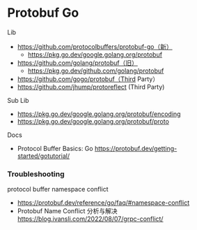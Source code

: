 # Protobuf Go

Lib
  - https://github.com/protocolbuffers/protobuf-go（新）
    - https://pkg.go.dev/google.golang.org/protobuf
  - https://github.com/golang/protobuf（旧）
    - https://pkg.go.dev/github.com/golang/protobuf
  - https://github.com/gogo/protobuf（Third Party）
  - https://github.com/jhump/protoreflect (Third Party)

Sub Lib
- https://pkg.go.dev/google.golang.org/protobuf/encoding
- https://pkg.go.dev/google.golang.org/protobuf/proto

Docs
- Protocol Buffer Basics: Go https://protobuf.dev/getting-started/gotutorial/


### Troubleshooting
protocol buffer namespace conflict
- https://protobuf.dev/reference/go/faq/#namespace-conflict
- Protobuf Name Conflict 分析与解决 https://blog.ivansli.com/2022/08/07/grpc-conflict/
